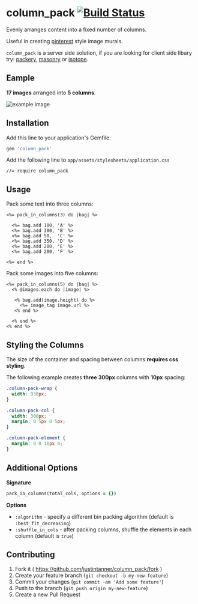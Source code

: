 # column_pack [![Build Status](https://travis-ci.org/justintanner/column_pack.svg?branch=master)](https://travis-ci.org/justintanner/column_pack)

Evenly arranges content into a fixed number of columns.

Useful in creating [pinterest](http://www.pinterest.com) style image murals.

`column_pack` is a server side solution, if you are looking for client side libary try:
[packery](https://github.com/metafizzy/packery), [masonry](https://github.com/desandro/masonry) or [isotope](https://github.com/metafizzy/isotope).

## Eample

**17 images** arranged into **5 columns**.

![example image](http://i.imgur.com/ts69lmj.jpg)


## Installation

Add this line to your application's Gemfile:

```ruby
gem 'column_pack'
```

Add the following line to `app/assets/stylesheets/application.css`

```
//= require column_pack
```

## Usage

Pack some text into three columns:

```erb
<%= pack_in_columns(3) do |bag| %>

  <%= bag.add 100, 'A' %>
  <%= bag.add 300, 'B' %>
  <%= bag.add 50,  'C' %>
  <%= bag.add 350, 'D' %>
  <%= bag.add 200, 'E' %>
  <%= bag.add 200, 'F' %>

<%= end %>
```

Pack some images into five columns:

```erb
<%= pack_in_columns(5) do |bag| %>
  <% @images.each do |image| %>

   <% bag.add(image.height) do %>
     <%= image_tag image.url %>
   <% end %>

  <% end %>
<% end %>
```

## Styling the Columns

The size of the container and spacing between columns **requires css styling**.

The following example creates **three 300px** columns with **10px** spacing:

```css
.column-pack-wrap {
  width: 930px;
}

.column-pack-col {
  width: 300px;
  margin: 0 5px 0 5px;
}

.column-pack-element {
  margin: 0 0 10px 0;
}
```

## Additional Options

**Signature**

```ruby
pack_in_columns(total_cols, options = {})
```

**Options**

* `:algorithm` - specify a different bin packing algorithm (default is `:best_fit_decreasing`)
* `:shuffle_in_cols` - after packing columns, shuffle the elements in each column (default is
  `true`)

## Contributing

1. Fork it ( https://github.com/justintanner/column_pack/fork )
2. Create your feature branch (`git checkout -b my-new-feature`)
3. Commit your changes (`git commit -am 'Add some feature'`)
4. Push to the branch (`git push origin my-new-feature`)
5. Create a new Pull Request

